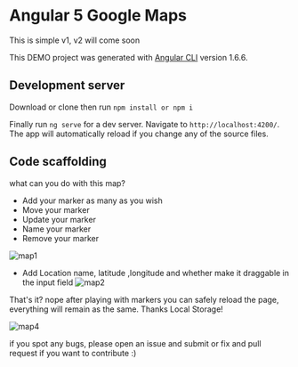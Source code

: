 # Angular 5 Google Maps

This is simple v1, v2 will come soon

This DEMO project was generated with [Angular CLI](https://github.com/angular/angular-cli) version 1.6.6.

## Development server
Download or clone then run `npm install or npm i`

Finally run `ng serve` for a dev server. Navigate to `http://localhost:4200/`. The app will automatically reload if you change any of the source files.

## Code scaffolding

what can you do with this map?

- Add your marker as many as you wish
- Move your marker
- Update your marker
- Name your marker
- Remove your marker

![map1](https://user-images.githubusercontent.com/32272345/36277537-9fb10c9c-12aa-11e8-8ee8-2a2e891102b7.gif)

- Add Location name, latitude ,longitude and whether make it draggable  in the input field
![map2](https://user-images.githubusercontent.com/32272345/36277619-d31acef6-12aa-11e8-81a8-3761af05b6e9.gif)

That's it? nope after playing with markers you can safely reload the page, everything will remain as the same.
Thanks Local Storage! 

![map4](https://user-images.githubusercontent.com/32272345/36277649-e48125aa-12aa-11e8-9e80-edf3cc595af7.gif)

if you spot any bugs, please open an issue and submit or fix and pull request if you want to contribute :)
